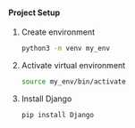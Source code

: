 #### Project Setup

1) Create environment

    ~~~ bash
    python3 -m venv my_env
    ~~~

2) Activate virtual environment

    ~~~ bash
    source my_env/bin/activate
    ~~~

3) Install Django

    ~~~ bash
    pip install Django
    ~~~